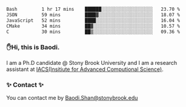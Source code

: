 <!--START_SECTION:waka-->

```txt
Bash         1 hr 17 mins    ██████░░░░░░░░░░░░░░░░░░░   23.70 %
JSON         59 mins         ████▓░░░░░░░░░░░░░░░░░░░░   18.07 %
JavaScript   52 mins         ████░░░░░░░░░░░░░░░░░░░░░   16.04 %
CMake        34 mins         ██▓░░░░░░░░░░░░░░░░░░░░░░   10.57 %
C            30 mins         ██▒░░░░░░░░░░░░░░░░░░░░░░   09.36 %
```

<!--END_SECTION:waka-->

### ✋Hi, this is Baodi. 

I am a Ph.D candidate @ Stony Brook University and I am a research assistant at [IACS(Insitiute for Advanced Computional Science)](https://iacs.stonybrook.edu/).

### ✨ Contact ✨

You can contact me by [Baodi.Shan@stonybrook.edu](mailto:Baodi.Shan@stonybrook.edu)





<!--
[![Anurag's GitHub stats](https://github-readme-stats.vercel.app/api?username=lwshanbd&theme=jolly&show_icons=true&count_private=true&include_all_commits=true)](https://github.com/anuraghazra/github-readme-stats)
**lwshanbd/lwshanbd** is a ✨ _special_ ✨ repository because its `README.md` (this file) appears on your GitHub profile.

Here are some ideas to get you started:

- 🔭 I’m currently working on ...
- 🌱 I’m currently learning ...
- 👯 I’m looking to collaborate on ...
- 🤔 I’m looking for help with ...
- 💬 Ask me about ...
- 📫 How to reach me: ...
- 😄 Pronouns: ...
- ⚡ Fun fact: ...
-->
